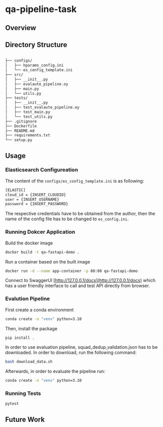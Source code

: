 # qa-pipeline-task
## Overview




## Directory Structure
```bash

├── configs/
│   ├── hparams_config.ini
│   └── es_config_template.ini
├── src/
│   ├── __init__.py
│   ├── evalaute_pipeline.oy
│   ├── main.py
│   └── utils.py
├── tests/
│   ├── __init__.py
│   ├── test_evalaute_pipeline.oy
│   ├── test_main.py
│   └── test_utils.py
├── .gitignore
├── Dockerfile
├── README.md
├── requirements.txt
└── setup.py
```

## Usage
### Elasticsearch Configureation
The content of the `configs/es_config_template.ini` is as following:
```bash
[ELASTIC]
cloud_id = {INSERT_CLOUDID}
user = {INSERT_USERNAME}
password = {INSERT_PASSWORD}
```
The respective credentials have to be obtained from the author, then the name of the config file has to be changed to `es_config.ini`.
### Running Dokcer Application
Build the docker image
```bash
docker build -t qa-fastapi-demo .
```
Run a container based on the built image
```bash
docker run -d --name app-container -p 80:80 qa-fastapi-demo
```

Connect to SwaggerUI [http://127.0.0.1/docs](http://127.0.0.1/docs) which has a user friendly interface to call and test API directly from browser.


### Evalution Pipeline
First create a conda environment
```bash
conda create -n "venv" python=3.10
```
Then, install the package
```bash
pip install .
```
In order to use evaluation pipeline, squad_dedup_validation.json has to be downloaded. In order to download, run the following command:
```bash
bash download_data.sh
```
Afterwards, in order to evaluate the pipeline run:
```bash
conda create -n "venv" python=3.10
```


### Running Tests
```bash
pytest
```


## Future Work
